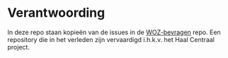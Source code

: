 # Verantwoording

In deze repo staan kopieën van de issues in de [WOZ-bevragen](https://github.com/kadaster/WOZ-bevragen) repo. Een repository die in het verleden zijn vervaardigd i.h.k.v. het Haal Centraal project.
